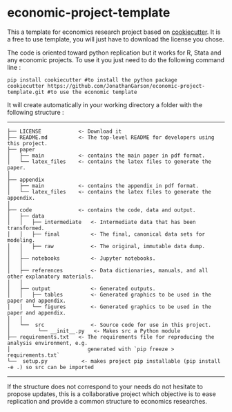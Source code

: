 # economic-project-template
This a template for economics research project based on [cookiecutter](https://cookiecutter.readthedocs.io/en/stable/). It is a free to use template, you will just have to download the license you chose.

The code is oriented toward python replication but it works for R, Stata and any economic projects. To use it you just need to do the following command line :

```
pip install cookiecutter #to install the python package
cookiecutter https://github.com/JonathanGarson/economic-project-template.git #to use the economic template
```
It will create automatically in your working directory a folder with the following structure :

------------

    ├── LICENSE            <- Download it
    ├── README.md          <- The top-level README for developers using this project.
    ├── paper
    │   ├── main           <- contains the main paper in pdf format.
    │   └── latex_files    <- contains the latex files to generate the paper.
    │
    ├── appendix
    │   ├── main           <- contains the appendix in pdf format.
    │   └── latex_files    <- contains the latex files to generate the appendix.
    │
    ├── code               <- contains the code, data and output.
    │   ├── data
    │   │   ├── intermediate   <- Intermediate data that has been transformed.
    │   │   ├── final          <- The final, canonical data sets for modeling.
    │   │   ├── raw            <- The original, immutable data dump.
    │   │
    │   ├── notebooks          <- Jupyter notebooks.
    │   │
    │   ├── references         <- Data dictionaries, manuals, and all other explanatory materials.
    │   │
    │   ├── output             <- Generated outputs.
    │   │   ├── tables         <- Generated graphics to be used in the paper and appendix.
    │   │   └── figures        <- Generated graphics to be used in the paper and appendix.
    │   │
    │   └──  src               <- Source code for use in this project.
    │         └── __init__.py   <- Makes src a Python module
    ├── requirements.txt   <- The requirements file for reproducing the analysis environment, e.g.
    │                         generated with `pip freeze > requirements.txt`
    └──  setup.py           <- makes project pip installable (pip install -e .) so src can be imported
    
--------

If the structure does not correspond to your needs do not hesitate to propose updates, this is a collaborative project which objective is to ease replication and provide a common structure to economics researches.
